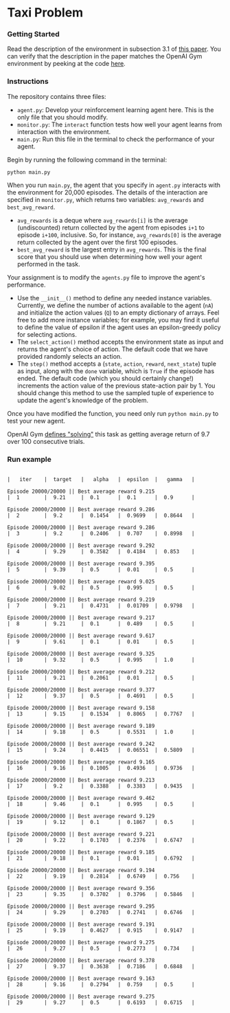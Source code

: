 # Taxi Problem

### Getting Started

Read the description of the environment in subsection 3.1 of [this paper](https://arxiv.org/pdf/cs/9905014.pdf).  You can verify that the description in the paper matches the OpenAI Gym environment by peeking at the code [here](https://github.com/openai/gym/blob/master/gym/envs/toy_text/taxi.py).


### Instructions

The repository contains three files:
- `agent.py`: Develop your reinforcement learning agent here.  This is the only file that you should modify.
- `monitor.py`: The `interact` function tests how well your agent learns from interaction with the environment.
- `main.py`: Run this file in the terminal to check the performance of your agent.

Begin by running the following command in the terminal:
```
python main.py
```

When you run `main.py`, the agent that you specify in `agent.py` interacts with the environment for 20,000 episodes.  The details of the interaction are specified in `monitor.py`, which returns two variables: `avg_rewards` and `best_avg_reward`.
- `avg_rewards` is a deque where `avg_rewards[i]` is the average (undiscounted) return collected by the agent from episodes `i+1` to episode `i+100`, inclusive.  So, for instance, `avg_rewards[0]` is the average return collected by the agent over the first 100 episodes.
- `best_avg_reward` is the largest entry in `avg_rewards`.  This is the final score that you should use when determining how well your agent performed in the task.

Your assignment is to modify the `agents.py` file to improve the agent's performance.
- Use the `__init__()` method to define any needed instance variables.  Currently, we define the number of actions available to the agent (`nA`) and initialize the action values (`Q`) to an empty dictionary of arrays.  Feel free to add more instance variables; for example, you may find it useful to define the value of epsilon if the agent uses an epsilon-greedy policy for selecting actions.
- The `select_action()` method accepts the environment state as input and returns the agent's choice of action.  The default code that we have provided randomly selects an action.
- The `step()` method accepts a (`state`, `action`, `reward`, `next_state`) tuple as input, along with the `done` variable, which is `True` if the episode has ended.  The default code (which you should certainly change!) increments the action value of the previous state-action pair by 1.  You should change this method to use the sampled tuple of experience to update the agent's knowledge of the problem.

Once you have modified the function, you need only run `python main.py` to test your new agent.

OpenAI Gym [defines "solving"](https://gym.openai.com/envs/Taxi-v1/) this task as getting average return of 9.7 over 100 consecutive trials.  

### Run example 
```

|   iter    |  target   |   alpha   |  epsilon  |   gamma   |

Episode 20000/20000 || Best average reward 9.215
|  1        |  9.21     |  0.1      |  0.1      |  0.9      |

Episode 20000/20000 || Best average reward 9.286
|  2        |  9.2      |  0.1454   |  0.9699   |  0.8644   |

Episode 20000/20000 || Best average reward 9.286
|  3        |  9.2      |  0.2406   |  0.707    |  0.8998   |

Episode 20000/20000 || Best average reward 9.292
|  4        |  9.29     |  0.3582   |  0.4184   |  0.853    |

Episode 20000/20000 || Best average reward 9.395
|  5        |  9.39     |  0.5      |  0.01     |  0.5      |

Episode 20000/20000 || Best average reward 9.025
|  6        |  9.02     |  0.5      |  0.995    |  0.5      |

Episode 20000/20000 || Best average reward 9.219
|  7        |  9.21     |  0.4731   |  0.01709  |  0.9798   |

Episode 20000/20000 || Best average reward 9.217
|  8        |  9.21     |  0.1      |  0.489    |  0.5      |

Episode 20000/20000 || Best average reward 9.617
|  9        |  9.61     |  0.1      |  0.01     |  0.5      |

Episode 20000/20000 || Best average reward 9.325
|  10       |  9.32     |  0.5      |  0.995    |  1.0      |

Episode 20000/20000 || Best average reward 9.212
|  11       |  9.21     |  0.2061   |  0.01     |  0.5      |

Episode 20000/20000 || Best average reward 9.377
|  12       |  9.37     |  0.5      |  0.4691   |  0.5      |

Episode 20000/20000 || Best average reward 9.158
|  13       |  9.15     |  0.1534   |  0.8065   |  0.7767   |

Episode 20000/20000 || Best average reward 9.189
|  14       |  9.18     |  0.5      |  0.5531   |  1.0      |

Episode 20000/20000 || Best average reward 9.242
|  15       |  9.24     |  0.4415   |  0.06551  |  0.5809   |

Episode 20000/20000 || Best average reward 9.165
|  16       |  9.16     |  0.1005   |  0.4936   |  0.9736   |

Episode 20000/20000 || Best average reward 9.213
|  17       |  9.2      |  0.3388   |  0.3383   |  0.9435   |

Episode 20000/20000 || Best average reward 9.462
|  18       |  9.46     |  0.1      |  0.995    |  0.5      |

Episode 20000/20000 || Best average reward 9.129
|  19       |  9.12     |  0.1      |  0.1867   |  0.5      |

Episode 20000/20000 || Best average reward 9.221
|  20       |  9.22     |  0.1703   |  0.2376   |  0.6747   |

Episode 20000/20000 || Best average reward 9.185
|  21       |  9.18     |  0.1      |  0.01     |  0.6792   |

Episode 20000/20000 || Best average reward 9.194
|  22       |  9.19     |  0.2814   |  0.6749   |  0.756    |

Episode 20000/20000 || Best average reward 9.356
|  23       |  9.35     |  0.3702   |  0.3796   |  0.5846   |

Episode 20000/20000 || Best average reward 9.295
|  24       |  9.29     |  0.2703   |  0.2741   |  0.6746   |

Episode 20000/20000 || Best average reward 9.191
|  25       |  9.19     |  0.4627   |  0.915    |  0.9147   |

Episode 20000/20000 || Best average reward 9.275
|  26       |  9.27     |  0.5      |  0.2773   |  0.734    |

Episode 20000/20000 || Best average reward 9.378
|  27       |  9.37     |  0.3638   |  0.7186   |  0.6848   |

Episode 20000/20000 || Best average reward 9.163
|  28       |  9.16     |  0.2794   |  0.759    |  0.5      |

Episode 20000/20000 || Best average reward 9.275
|  29       |  9.27     |  0.5      |  0.6193   |  0.6715   |
```